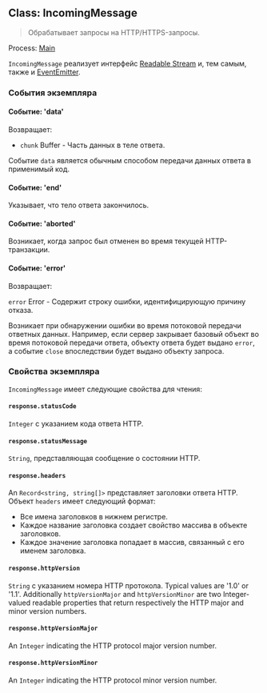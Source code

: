 ## Class: IncomingMessage

> Обрабатывает запросы на HTTP/HTTPS-запросы.

Process: [Main](../glossary.md#main-process)

`IncomingMessage` реализует интерфейс [Readable Stream](https://nodejs.org/api/stream.html#stream_readable_streams) и, тем самым, также и [EventEmitter](https://nodejs.org/api/events.html#events_class_eventemitter).

### События экземпляра

#### Событие: 'data'

Возвращает:

* `chunk` Buffer - Часть данных в теле ответа.

Событие `data` является обычным способом передачи данных ответа в применимый код.

#### Событие: 'end'

Указывает, что тело ответа закончилось.

#### Событие: 'aborted'

Возникает, когда запрос был отменен во время текущей HTTP-транзакции.

#### Событие: 'error'

Возвращает:

`error` Error - Содержит строку ошибки, идентифицирующую причину отказа.

Возникает при обнаружении ошибки во время потоковой передачи ответных данных. Например, если сервер закрывает базовый объект во время потоковой передачи ответа, объекту ответа будет выдано `error`, а событие `close` впоследствии будет выдано объекту запроса.

### Свойства экземпляра

`IncomingMessage` имеет следующие свойства для чтения:

#### `response.statusCode`

`Integer` с указанием кода ответа HTTP.

#### `response.statusMessage`

`String`, представляющая сообщение о состоянии HTTP.

#### `response.headers`

An `Record<string, string[]>` представляет заголовки ответа HTTP. Объект `headers` имеет следующий формат:

* Все имена заголовков в нижнем регистре.
* Каждое название заголовка создает свойство массива в объекте заголовков.
* Каждое значение заголовка попадает в массив, связанный с его именем заголовка.

#### `response.httpVersion`

`String` с указанием номера HTTP протокола. Typical values are '1.0' or '1.1'. Additionally `httpVersionMajor` and `httpVersionMinor` are two Integer-valued readable properties that return respectively the HTTP major and minor version numbers.

#### `response.httpVersionMajor`

An `Integer` indicating the HTTP protocol major version number.

#### `response.httpVersionMinor`

An `Integer` indicating the HTTP protocol minor version number.